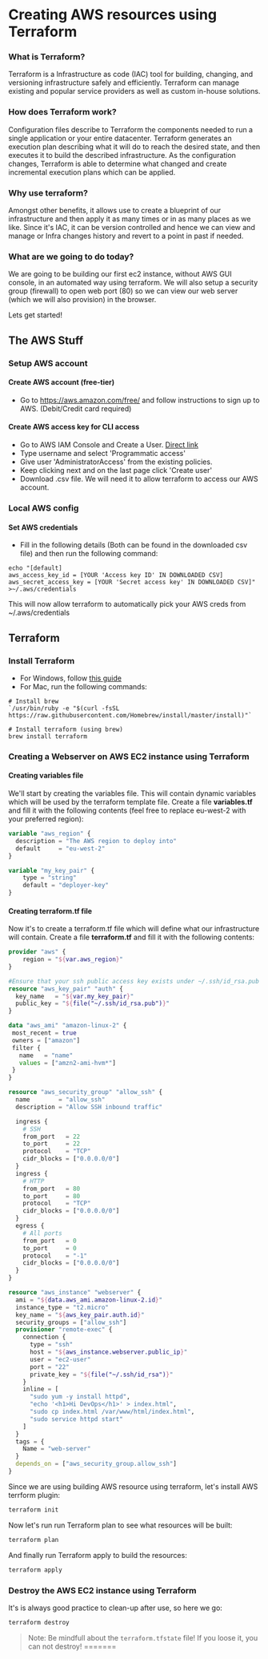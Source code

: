 # Creating AWS resources using Terraform

### What is Terraform?
Terraform is a Infrastructure as code (IAC) tool for building, changing, and versioning infrastructure safely and efficiently. Terraform can manage existing and popular service providers as well as custom in-house solutions. 

### How does Terraform work?
Configuration files describe to Terraform the components needed to run a single application or your entire datacenter. Terraform generates an execution plan describing what it will do to reach the desired state, and then executes it to build the described infrastructure. As the configuration changes, Terraform is able to determine what changed and create incremental execution plans which can be applied.

### Why use terraform?
Amongst other benefits, it allows use to create a blueprint of our infrastructure and then apply it as many times or in as many places as we like. Since it's IAC, it can be version controlled and hence we can view and manage or Infra changes history and revert to a point in past if needed.

### What are we going to do today?

We are going to be building our first ec2 instance, without AWS GUI console, in an automated way using terraform. We will also setup a security group (firewall) to open web port (80) so we can view our web server (which we will also provision) in the browser.

 
 Lets get started!

## The AWS Stuff

### Setup AWS account

#### Create AWS account (free-tier)
* Go to https://aws.amazon.com/free/ and follow instructions to sign up to AWS. (Debit/Credit card required)
  
#### Create AWS access key for CLI access
* Go to AWS IAM Console and Create a User. [Direct link](https://console.aws.amazon.com/iam/home?region=eu-west-2#/users)
* Type username and select 'Programmatic access'
* Give user 'AdministratorAccess' from the existing policies.
* Keep clicking next and on the last page click 'Create user'
* Download .csv file. We will need it to allow terraform to access our AWS account.

### Local AWS config
#### Set AWS credentials
* Fill in the following details (Both can be found in the downloaded csv file) and then run the following command: 

```shell
echo "[default]
aws_access_key_id = [YOUR 'Access key ID' IN DOWNLOADED CSV]
aws_secret_access_key = [YOUR 'Secret access key' IN DOWNLOADED CSV]" >~/.aws/credentials
```

This will now allow terraform to automatically pick your AWS creds from ~/.aws/credentials


  ## Terraform
  
### Install Terraform
* For Windows, follow [this guide](https://www.terraform.io/downloads.html)
* For Mac, run the following commands:
```
# Install brew
`/usr/bin/ruby -e "$(curl -fsSL https://raw.githubusercontent.com/Homebrew/install/master/install)"`

# Install terraform (using brew)
brew install terraform
```

### Creating a Webserver on AWS EC2 instance using Terraform

#### Creating variables file
We'll start by creating the variables file. This will contain dynamic variables which will be used by the terraform template file. Create a file **variables.tf** and fill it with the following contents (feel free to replace eu-west-2 with your preferred region):

```tf
variable "aws_region" {
  description = "The AWS region to deploy into"
  default     = "eu-west-2"
}

variable "my_key_pair" {
    type = "string"
    default = "deployer-key"
}
```

#### Creating terraform.tf file
Now it's to create a terraform.tf file which will define what our infrastructure will contain.  Create a file **terraform.tf** and fill it with the following contents:
```tf
provider "aws" {
    region = "${var.aws_region}"
}

#Ensure that your ssh public access key exists under ~/.ssh/id_rsa.pub
resource "aws_key_pair" "auth" {
  key_name   = "${var.my_key_pair}"
  public_key = "${file("~/.ssh/id_rsa.pub")}"
}

data "aws_ami" "amazon-linux-2" {
 most_recent = true
 owners = ["amazon"]
 filter {
   name   = "name"
   values = ["amzn2-ami-hvm*"]
 }
}

resource "aws_security_group" "allow_ssh" {
  name        = "allow_ssh"
  description = "Allow SSH inbound traffic"

  ingress {
    # SSH 
    from_port   = 22
    to_port     = 22
    protocol    = "TCP"
    cidr_blocks = ["0.0.0.0/0"]
  }
  ingress {
    # HTTP
    from_port   = 80
    to_port     = 80
    protocol    = "TCP"
    cidr_blocks = ["0.0.0.0/0"]
  }
  egress {
    # All ports
    from_port   = 0
    to_port     = 0
    protocol    = "-1"
    cidr_blocks = ["0.0.0.0/0"]
  }
}

resource "aws_instance" "webserver" {
  ami = "${data.aws_ami.amazon-linux-2.id}"
  instance_type = "t2.micro"
  key_name = "${aws_key_pair.auth.id}"
  security_groups = ["allow_ssh"]
  provisioner "remote-exec" {
    connection {
      type = "ssh"
      host = "${aws_instance.webserver.public_ip}"
      user = "ec2-user"
      port = "22"
      private_key = "${file("~/.ssh/id_rsa")}"
    }
    inline = [
      "sudo yum -y install httpd",
      "echo '<h1>Hi DevOps</h1>' > index.html",
      "sudo cp index.html /var/www/html/index.html",
      "sudo service httpd start"
    ]
  }
  tags = {
    Name = "web-server"
  }
  depends_on = ["aws_security_group.allow_ssh"]
}
```

  
Since we are using building AWS resource using terraform, let's install AWS terrform plugin:

```sh
terraform init
```
  
Now let's run run Terraform plan to see what resources will be built:
```sh
terraform plan
```
  
And finally run Terraform apply to build the resources:

```sh
terraform apply
```
  
### Destroy the AWS EC2 instance using Terraform

It's is always good practice to clean-up after use, so here we go:

```sh
terraform destroy
```

> Note: Be mindfull about the `terraform.tfstate` file! If you loose it, you can not destroy!
=======


